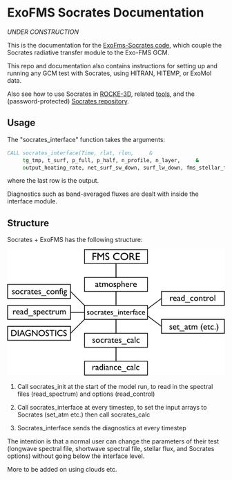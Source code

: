 # ExoFMS Socrates Documentation

*UNDER CONSTRUCTION*

This is the documentation for the [ExoFms-Socrates code](https://github.com/mark-hammond/ExoFMS-Socrates), which couple the Socrates radiative transfer module to the Exo-FMS GCM.

This repo and documentation also contains instructions for setting up and running any GCM test with Socrates, using HITRAN, HITEMP, or ExoMol data. 

Also see how to use Socrates in [ROCKE-3D](https://simplex.giss.nasa.gov/gcm/ROCKE-3D/UserGuidetoSOCRATES_PlanetRadiation_inROCKE3D.html), related [tools](https://github.com/DavidSAmundsen/socrates_tools), and the (password-protected) [Socrates repository](https://code.metoffice.gov.uk/trac/socrates).


## Usage

The "socrates_interface" function takes the arguments:

```fortran
CALL socrates_interface(Time, rlat, rlon,     &
     tg_tmp, t_surf, p_full, p_half, n_profile, n_layer,     &
     output_heating_rate, net_surf_sw_down, surf_lw_down, fms_stellar_flux )
```

where the last row is the output.

Diagnostics such as band-averaged fluxes are dealt with inside the interface module.

## Structure

Socrates + ExoFMS has the following structure:

![socrates](soc_diag.png)

1. Call socrates_init at the start of the model run, to read in the spectral files (read_spectrum) and options (read_control)

2. Call socrates_interface at every timestep, to set the input arrays to Socrates (set_atm etc.) then call socrates_calc

3. Socrates_interface sends the diagnostics at every timestep

The intention is that a normal user can change the parameters of their test (longwave spectral file, shortwave spectral file, stellar flux, and Socrates options) without going below the interface level.

More to be added on using clouds etc.




